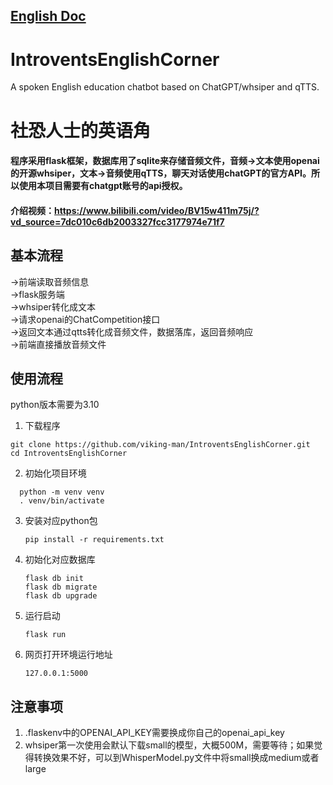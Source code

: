 ## [English Doc](english_doc.md)
# IntroventsEnglishCorner
A spoken English education chatbot based on ChatGPT/whsiper and qTTS.

# 社恐人士的英语角
#### 程序采用flask框架，数据库用了sqlite来存储音频文件，音频->文本使用openai的开源whsiper，文本->音频使用qTTS，聊天对话使用chatGPT的官方API。所以使用本项目需要有chatgpt账号的api授权。  

  
#### 介绍视频：https://www.bilibili.com/video/BV15w411m75j/?vd_source=7dc010c6db2003327fcc3177974e71f7

## 基本流程
->前端读取音频信息  
->flask服务端  
->whsiper转化成文本  
->请求openai的ChatCompetition接口  
->返回文本通过qtts转化成音频文件，数据落库，返回音频响应  
->前端直接播放音频文件

## 使用流程  
python版本需要为3.10  

1. 下载程序
```
git clone https://github.com/viking-man/IntroventsEnglishCorner.git
cd IntroventsEnglishCorner
```
2. 初始化项目环境  
```
  python -m venv venv
  . venv/bin/activate
```
3. 安装对应python包

   `pip install -r requirements.txt`
4. 初始化对应数据库
   ```
   flask db init
   flask db migrate
   flask db upgrade
   ```
5. 运行启动
   

   `flask run`

6. 网页打开环境运行地址
   

   `127.0.0.1:5000`

## 注意事项
1. .flaskenv中的OPENAI_API_KEY需要换成你自己的openai_api_key
2. whsiper第一次使用会默认下载small的模型，大概500M，需要等待；如果觉得转换效果不好，可以到WhisperModel.py文件中将small换成medium或者large


